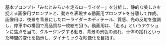 基本プロンプト「みなとみらいを走るローライダー」を分析し、静的な美しさを捉える画像用プロンプトと、動きを表現する動画用プロンプトを分離して作成。画像用は、夜景を背景にしたローライダーのディテール、質感、光の反射を強調し、停車中の構図で高品質な一枚絵を狙う。動画用は、「走る」というアクションに焦点を当て、クルージングする動き、背景の景色の流れ、車体の揺れといった時間的変化を指示し、ダイナミックな映像化を目指す。